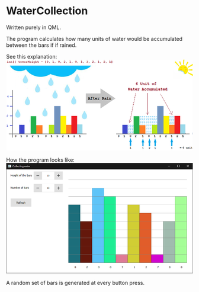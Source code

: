 # WaterCollection

Written purely in QML.

The program calculates how many units of water would be accumulated between the bars if if rained.

See this explanation:
![GitHub Logo](/screenshot/1571459700526.png)

How the program looks like:
![GitHub Logo](/screenshot/screenshot.png)

A random set of bars is generated at every button press.
